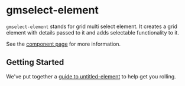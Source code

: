gmselect-element
================
`gmselect-element` stands for grid multi select element. It creates a grid element with details passed to it and adds selectable functionality to it. 

See the [component page](http://rvinay88.github.io/gmselect-element) for more information.

## Getting Started

We've put together a [guide to untitled-element](http://www.polymer-project.org/docs/start/reusableelements.html) to help get you rolling.
